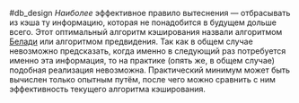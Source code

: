#db_design
_Наиболее_ эффективное правило вытеснения — отбрасывать из кэша ту информацию, которая не понадобится в будущем дольше всего. Этот оптимальный алгоритм кэширования назвали алгоритмом [Белади](https://ru.wikipedia.org/wiki/%D0%9B%D0%B0%D1%81%D0%BB%D0%BE_%D0%91%D0%B5%D0%BB%D0%B0%D0%B4%D0%B8 "Ласло Белади") или алгоритмом предвидения. Так как в общем случае невозможно предсказать, когда именно в следующий раз потребуется именно эта информация, то на практике (опять же, в общем случае) подобная реализация невозможна. Практический минимум может быть вычислен только опытным путём, после чего можно сравнить с ним эффективность текущего алгоритма кэширования.